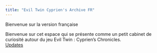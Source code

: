 ```yaml
---
title: "Evil Twin Cyprien's Archive FR"
---
```


Bienvenue sur la version française

<article>
	<div class="intro">Bienvenue sur cet espace qui se présente comme un petit cabinet de curiosité autour du jeu Evil Twin : Cyprien’s Chronicles.</div>
<div class="update_link"><a href="/pages/Updates/">Updates</a></div><model-viewer src="https://eviltwin.vibvib.fr/files/3d_cyp_nb_poster.glb" poster="https://eviltwin.vibvib.fr/files/3d_cyp_nb_poster.png" shadow-intensity="0" exposure="0" auto-rotate camera-orbit="-256.7deg 89.33deg auto" id="model" auto-rotate-delay="0"></model-viewer>  
<script src="https://unpkg.com/focus-visible@5.0.2/dist/focus-visible.js" defer></script>
<script type="module" src="https://unpkg.com/@google/model-viewer/dist/model-viewer.min.js"></script>		</article>